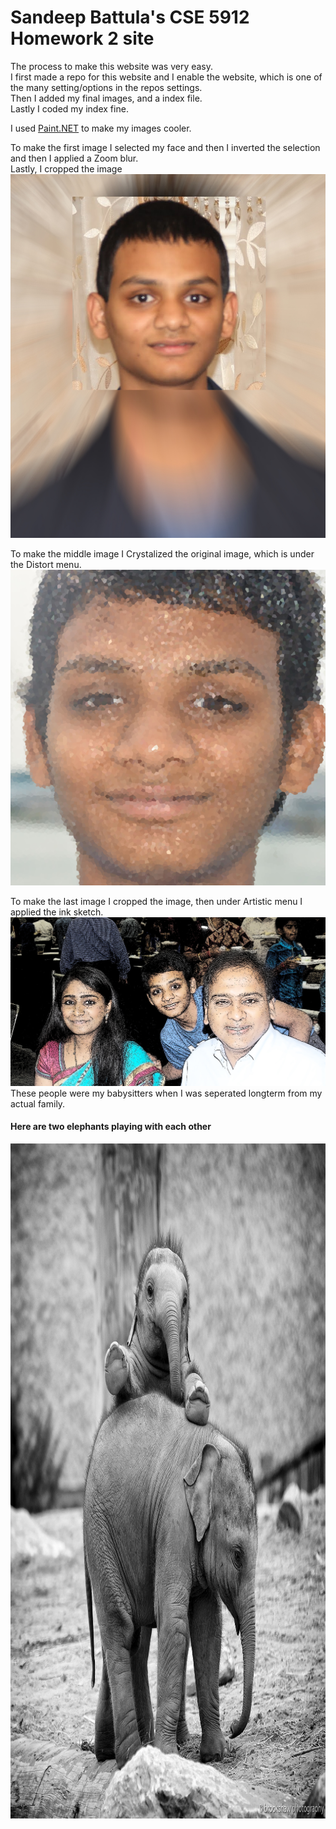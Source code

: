 # Sandeep Battula's CSE 5912 Homework 2 site

The process to make this website was very easy.<br>I first made a repo for this website and I enable the website, which is one of the many setting/options in the repos settings.<br> Then I added my final images, and a index file.<br>Lastly I coded my index fine.<br>

I used [Paint.NET](http://www.getpaint.net/) to make my images cooler.

To make the first image I selected my face and then I inverted the selection and then I applied a Zoom blur.<br>Lastly, I cropped the image<br>
<img src="J.JPG" style="width: 720px;"/><br>

To make the middle image I Crystalized the original image, which is under the Distort menu. <br>
<img src="P.JPG" style="width: 720px;"/><br>

To make the last image I cropped the image, then under Artistic menu I applied the ink sketch. <br>
<img src="G.JPG" style="width: 720px;"/><br>
These people were my babysitters when I was seperated longterm from my actual family. 


#### Here are two elephants playing with each other
<img src="elephants.jpg" style="height: 1080px;"/><br>